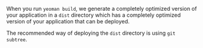 
When you run ```yeoman build```, we generate a completely optimized version of your application in a ```dist``` directory which has a completely optimized version of your application that can be deployed.

The recommended way of deploying the ```dist``` directory is using ```git subtree```.





